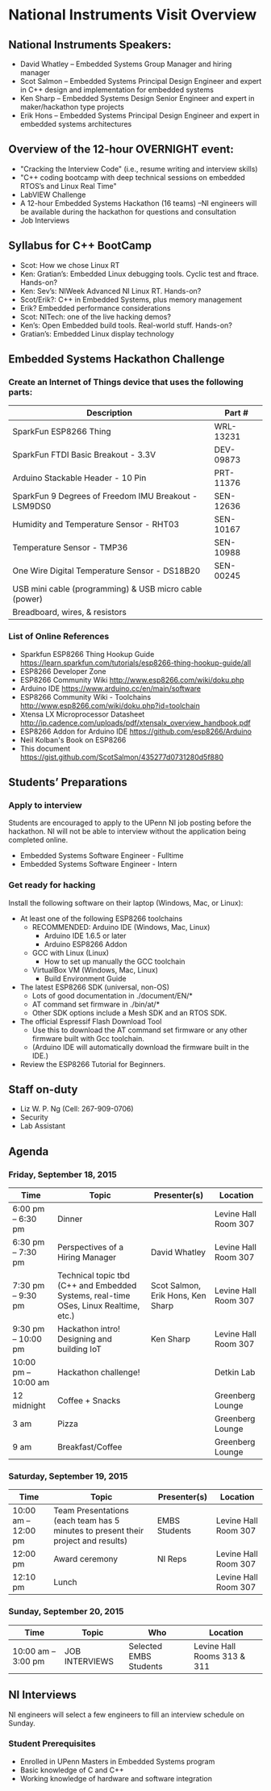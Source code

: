 # National Instruments Visit Overview

## National Instruments Speakers:
* David Whatley – Embedded Systems Group Manager and hiring manager
* Scot Salmon – Embedded Systems Principal Design Engineer and expert in C++ design and implementation for embedded systems
* Ken Sharp – Embedded Systems Design Senior Engineer and expert in maker/hackathon type projects
* Erik Hons – Embedded Systems Principal Design Engineer and expert in embedded systems architectures

## Overview of the 12-hour OVERNIGHT event: 
* "Cracking the Interview Code" (i.e., resume writing and interview skills) 
* "C++ coding bootcamp with deep technical sessions on embedded RTOS’s and Linux Real Time" 
* LabVIEW Challenge
* A 12-hour Embedded Systems Hackathon (16 teams) –NI engineers will be available during the hackathon for questions and consultation
* Job Interviews 

## Syllabus for C++ BootCamp
* Scot: How we chose Linux RT
* Ken: Gratian’s: Embedded Linux debugging tools. Cyclic test and ftrace. Hands-on?
* Ken: Sev’s: NIWeek Advanced NI Linux RT. Hands-on?
* Scot/Erik?: C++ in Embedded Systems, plus memory management
* Erik? Embedded performance considerations
* Scot: NITech: one of the live hacking demos?
* Ken’s: Open Embedded build tools. Real-world stuff. Hands-on?
* Gratian’s: Embedded Linux display technology

## Embedded Systems Hackathon Challenge

### Create an Internet of Things device that uses the following parts: 
| Description | Part #
| ----------- | ------
| SparkFun ESP8266 Thing | WRL-13231
| SparkFun FTDI Basic Breakout - 3.3V | DEV-09873
| Arduino Stackable Header - 10 Pin | PRT-11376
| SparkFun 9 Degrees of Freedom IMU Breakout - LSM9DS0 | SEN-12636
| Humidity and Temperature Sensor - RHT03 | SEN-10167
| Temperature Sensor - TMP36 | SEN-10988
| One Wire Digital Temperature Sensor - DS18B20 | SEN-00245
| USB mini cable (programming) & USB micro cable (power) |
| Breadboard, wires, & resistors | 

### List of Online References
* Sparkfun ESP8266 Thing Hookup Guide https://learn.sparkfun.com/tutorials/esp8266-thing-hookup-guide/all
* ESP8266 Developer Zone 
* ESP8266 Community Wiki http://www.esp8266.com/wiki/doku.php
* Arduino IDE https://www.arduino.cc/en/main/software
* ESP8266 Community Wiki - Toolchains http://www.esp8266.com/wiki/doku.php?id=toolchain
* Xtensa LX Microprocessor Datasheet http://ip.cadence.com/uploads/pdf/xtensalx_overview_handbook.pdf
* ESP8266 Addon for Arduino IDE https://github.com/esp8266/Arduino
* Neil Kolban's Book on ESP8266
* This document https://gist.github.com/ScotSalmon/435277d0731280d5f880

## Students’ Preparations

### Apply to interview
Students are encouraged to apply to the UPenn NI job posting before the hackathon. NI will not be able to interview without the application being completed online.
* Embedded Systems Software Engineer - Fulltime
* Embedded Systems Software Engineer - Intern

### Get ready for hacking
Install the following software on their laptop (Windows, Mac, or Linux):
* At least one of the following ESP8266 toolchains
  * RECOMMENDED: Arduino IDE (Windows, Mac, Linux)
    * Arduino IDE 1.6.5 or later
    * Arduino ESP8266 Addon
  * GCC with Linux (Linux)
    * How to set up manually the GCC toolchain
  * VirtualBox VM (Windows, Mac, Linux)
    * Build Environment Guide
* The latest ESP8266 SDK (universal, non-OS)
  * Lots of good documentation in ./document/EN/*
  * AT command set firmware in ./bin/at/*
  * Other SDK options include a Mesh SDK and an RTOS SDK.
* The official Espressif Flash Download Tool
  * Use this to download the AT command set firmware or any other firmware built with Gcc toolchain.
  * (Arduino IDE will automatically download the firmware built in the IDE.)
* Review the ESP8266 Tutorial for Beginners.

## Staff on-duty
* Liz W. P. Ng (Cell: 267-909-0706)
* Security
* Lab Assistant

## Agenda

### Friday, September 18, 2015 

| Time | Topic | Presenter(s) | Location
| ---- | ----- | ------------ | --------
| 6:00 pm – 6:30 pm | Dinner |  | Levine Hall Room 307
| 6:30 pm – 7:30 pm | Perspectives of a Hiring Manager | David Whatley | Levine Hall Room 307
| 7:30 pm – 9:30 pm | Technical topic tbd (C++ and Embedded Systems, real-time OSes, Linux Realtime, etc.) | Scot Salmon, Erik Hons, Ken Sharp | Levine Hall Room 307
| 9:30 pm – 10:00 pm | Hackathon intro! Designing and building IoT | Ken Sharp | Levine Hall Room 307
| 10:00 pm – 10:00 am | Hackathon challenge! |  | Detkin Lab
| 12 midnight | Coffee + Snacks |  | Greenberg Lounge
| 3 am | Pizza |  | Greenberg Lounge
| 9 am | Breakfast/Coffee |  | Greenberg Lounge

### Saturday, September 19, 2015

| Time | Topic | Presenter(s) | Location
| ---- | ----- | ------------ | --------
| 10:00 am – 12:00 pm | Team Presentations (each team has 5 minutes to present their project and results) | EMBS Students | Levine Hall Room 307
| 12:00 pm | Award ceremony | NI Reps | Levine Hall Room 307
| 12:10 pm | Lunch |  | Levine Hall Room 307

### Sunday, September 20, 2015

| Time | Topic | Who | Location
| ---- | ----- | --- | --------
| 10:00 am – 3:00 pm | JOB INTERVIEWS | Selected EMBS Students | Levine Hall Rooms 313 & 311

## NI Interviews
NI engineers will select a few engineers to fill an interview schedule on Sunday.
### Student Prerequisites
* Enrolled in UPenn Masters in Embedded Systems program
* Basic knowledge of C and C++
* Working knowledge of hardware and software integration